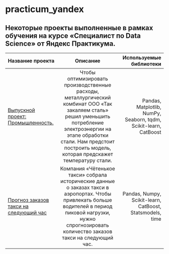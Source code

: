 # practicum_yandex
## Некоторые проекты выполненные в рамках обучения на курсе «Специалист по Data Scienсe» от Яндекс Практикума.  
| Название проекта | Описание | Используемые библиотеки |
|----------------|:---------:|----------------:|
| [Выпускной проект: Промышленность.](https://github.com/viktor-kuzmin-28/practicum_yandex/tree/main/Промышленность)| Чтобы оптимизировать производственные расходы, металлургический комбинат ООО «Так закаляем сталь» решил уменьшить потребление электроэнергии на этапе обработки стали. Нам предстоит построить модель, которая предскажет температуру стали. | Pandas, Matplotlib, NumPy, Seaborn, tqdm, Scikit-learn, CatBoost |
| [Прогноз заказов такси на следующий час](https://github.com/viktor-kuzmin-28/practicum_yandex/tree/main/Прогнозирование%20заказов%20такси) | Компания «Чётенькое такси» собрала исторические данные о заказах такси в аэропортах. Чтобы привлекать больше водителей в период пиковой нагрузки, нужно спрогнозировать количество заказов такси на следующий час. | Pandas, Numpy, Scikit-learn, CatBoost, Statsmodels, time |
